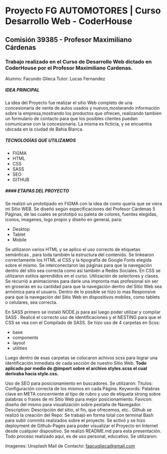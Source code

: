 # Proyecto FG AUTOMOTORES | Curso Desarrollo Web - CoderHouse
## Comisión 39385 - Profesor Maximiliano Cárdenas
### Trabajo realizado en el Curso de Desarrollo Web dictado en CoderHouse por el Profesor  Maximiliano Cardenas.

Alumno: Facundo Glieca
Tutor: Lucas Fernandez


##### IDEA PRINCIPAL
La idea del Proyecto fue realizar el sitio Web completo de una concesionaria de venta de autos usados y nuevos,mostarando información sobre la empresa,mostrando los productos que ofrecen, realizando tambien un formulario de contacto para que los posibles clientes puedan comunicarse con la concesionaria. La misma es ficticia, y se encuentra ubicada en la ciudad de Bahia Blanca.


##### TECNOLOGÍAS QUE UTILIZAMOS
- FIGMA
- HTML
- CSS
- SASS
- SEO
- GITHUB

##### #### ETAPAS DEL PROYECTO
Se realizó un prototipado en FIGMA con la idea de como quería que se viera mi Sitio WEB. Se diseñó según especificaciones del Profesor Cárdenas 5 Páginas, de las cuales se prototipó su paleta de colores, fuentes elegidas, iconos, imagenes, logo propio y diseño en generaL para:
- Desktop
- Tablet
- Mobile

Se utilizaron varios HTML y se aplico el uso correcto de etiquetas semánticas , para toda también la estructura del contenido.
Se linkearon correctamente los HTML al CSS y la tipografía de Google Fonts elegida sobre el mismo.
Se interconectaron las páginas para que la navegación dentro del sitio sea correcta como así también a Redes Sociales.
En CSS se utilizaron estilos aprendidos en el curso.
Utilización de selectores y clases.
Se recurrió a animaciones para darle una impronta mas profesional sin ser en groseras en su cantidad para que la navegación dentro del Sitio Web sea armónica para el usuario.
Dentro de lo posible se hizo lo mas Responsive para que la navegación del Sitio Web en dispositivos mobiles, como tablets o celulares, sea correcta.

En SASS primero se instaló NODE.js para así luego poder utilizar y compilar SASS . Realicé el correcto uso de identificaciones y el NESTING para que el CSS se vea con el Compilado de SASS. Se hizo uso de 4 carpetas en Scss:
- base
- components
- layout
- utilities

Luego dentro de esas carpetas se colocaron achivos scss para lograr una identificación inmediata de cada sección de nuestro Sitio Web. 
**Todo aplicado por medio de @import sobre el archivo styles.scss el cual derivaba hacia style.css.**

Uso de SEO para posicionamiento en buscadores. Se utilizaron:
Titulos: Configuración correcta de los mismos en cada Página.
Keywords: Palabras clave en META concerniente al tipo de rubro y uso de etiqueta strong sobre palabras o frases de mi Sitio Web para mejor posicionamiento.
Favicon: diseño del mismo para visualización sobre pestaña de Navegador.
Description: Descripción del sitio, el fin, que ofrecemos, etc..
Github se realizó la creación del Repo:
Se trabajó en forma total con terminal Bash para subir commits realizados sobre el proyecto.
Se activó y se hizo deployment de Github-Pages para poder visualizar el Proyecto en Internet desde cualquier dispositivo.
Se realizó README.md para esta presentación.
Todo proceso realizado aquí, es de uso personal, educativo. Se utilizaron:

Imagenes: Unsplash
Mail de Contacto: faacuglieca@gmail.com